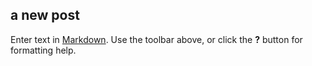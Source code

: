## a new post

Enter text in [Markdown](http://daringfireball.net/projects/markdown/). Use the toolbar above, or click the **?** button for formatting help.
